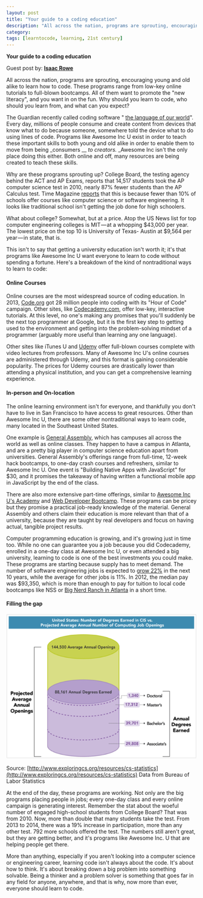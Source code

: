 ```yaml
---
layout: post
title: "Your guide to a coding education"
description: "All across the nation, programs are sprouting, encouraging young and old alike to learn how to code."
category: 
tags: [learntocode, learning, 21st century]
---
```

**Your guide to a coding education**

Guest post by: [**Isaac Rowe**](https://medium.com/@Isaac_rowe1)

All across the nation, programs are sprouting, encouraging young and old alike to learn how to code. These programs range from low-key online tutorials to full-blown bootcamps. All of them want to promote the &quot;new literacy&quot;, and you want in on the fun. Why should you learn to code, who should you learn from, and what can you expect?

<!--break-->

The Guardian recently called coding software &quot; [the language of our world](http://www.theguardian.com/technology/2014/feb/07/year-of-code-dan-crow-songkick)&quot;. Every day, millions of people consume and create content from devices that know what to do because someone, somewhere told the device what to do using lines of code. Programs like Awesome Inc U exist in order to teach these important skills to both young and old alike in order to enable them to move from being _consumers __ _to _creators.__  _Awesome Inc isn&#39;t the only place doing this either. Both online and off, many resources are being created to teach these skills.

Why are these programs sprouting up? College Board, the testing agency behind the ACT and AP Exams, reports that 14,517 students took the AP computer science test in 2010, nearly 87% fewer students than the AP Calculus test. Time Magazine  [reports](http://techland.time.com/2012/07/16/can-we-fix-computer-science-education-in-america/) that this is because fewer than 10% of schools offer courses like computer science or software engineering. It looks like traditional school isn&#39;t getting the job done for high schoolers.

What about college? Somewhat, but at a price. Atop the US News list for top computer engineering colleges is MIT — at a whopping $43,000 per year. The lowest price on the top 10 is University of Texas- Austin at $9,564 per year — in state, that is.

This isn&#39;t to say that getting a university education isn&#39;t worth it; it&#39;s that programs like Awesome Inc U want everyone to learn to code without spending a fortune. Here&#39;s a breakdown of the kind of nontraditional ways to learn to code:

#### Online Courses

Online courses are the most widespread source of coding education. In 2013, [Code.org](http://code.org/) got 28 million people into coding with its &quot;Hour of Code&quot; campaign. Other sites, like  [Codecademy.com](http://codecademy.com/), offer low-key, interactive tutorials. At this level, no one&#39;s making any promises that you&#39;ll suddenly be the next top programmer at Google, but it is the first key step to getting used to the environment and getting into the problem-solving mindset of a programmer (arguably more useful than learning any one language).

Other sites like iTunes U and  [Udemy](http://udemy.com/) offer full-blown courses complete with video lectures from professors. Many of Awesome Inc U&#39;s online courses are administered through Udemy, and this format is gaining considerable popularity. The prices for Udemy courses are drastically lower than attending a physical institution, and you can get a comprehensive learning experience.

#### In-person and On-location

The online learning environment isn&#39;t for everyone, and thankfully you don&#39;t have to live in San Francisco to have access to great resources. Other than Awesome Inc U, there are some other nontraditional ways to learn code, many located in the Southeast United States.

One example is  [General Assembly](https://generalassemb.ly/), which has campuses all across the world as well as online classes. They happen to have a campus in Atlanta, and are a pretty big player in computer science education apart from universities. General Assembly&#39;s offerings range from full-time, 12-week hack bootcamps, to one-day crash courses and refreshers, similar to Awesome Inc U. One event is &quot;Building Native Apps with JavaScript&quot; for $30, and it promises the takeaway of having written a functional mobile app in JavaScript by the end of the class.

There are also more extensive part-time offerings, similar to  [Awesome Inc U&#39;s Academy](https://www.awesomeincu.com/academy/) and [Web Developer Bootcamp](https://www.awesomeincu.com/bootcamp/). These programs can be pricey but they promise a practical job-ready knowledge of the material. General Assembly and others claim their education is more relevant than that of a university, because they are taught by real developers and focus on having actual, tangible project results.

Computer programming education is growing, and it&#39;s growing just in time too. While no one can guarantee you a job because you did Codecademy, enrolled in a one-day class at Awesome Inc U, or even attended a big university, learning to code is one of the best investments you could make. These programs are starting because supply has to meet demand. The number of software engineering jobs is expected to  [grow 22%](http://www.bls.gov/ooh/Computer-and-Information-Technology/Software-developers.htm) in the next 10 years, while the average for other jobs is 11%. In 2012, the median pay was $93,350, which is more than enough to pay for tuition to local code bootcamps like NSS or  [Big Nerd Ranch in Atlanta](http://www.bignerdranch.com/we-teach/bootcamps.html) in a short time.

#### Filling the gap

 ![Filling the gap statistical image](/img/blog/filling-the-gap.png)

Source:  [http://www.exploringcs.org/resources/cs-statistics](http://www.exploringcs.org/resources/cs-statistics) Data from Bureau of Labor Statistics

At the end of the day, these programs are working. Not only are the big programs placing people in jobs; every one-day class and every online campaign is generating interest. Remember the stat about the woeful number of engaged high-school students from College Board? That was from 2010. Now, more than double that many students take the test. From 2013 to 2014, there was a 19% increase in participation, more than any other test. 792 more schools offered the test. The numbers still aren&#39;t great, but they are getting better, and it&#39;s programs like Awesome Inc. U that are helping people get there.

More than anything, especially if you aren&#39;t looking into a computer science or engineering career, learning code isn&#39;t always about the code. It&#39;s about how to think. It&#39;s about breaking down a big problem into something solvable. Being a thinker and a problem solver is something that goes far in any field for anyone, anywhere, and that is why, now more than ever, everyone should learn to code.